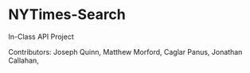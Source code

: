 # NYTimes-Search
In-Class API Project

Contributors:
Joseph Quinn,
Matthew Morford,
Caglar Panus,
Jonathan Callahan,
